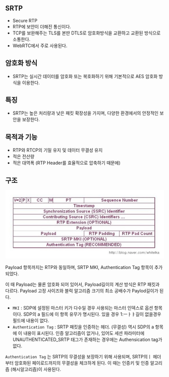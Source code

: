 ## SRTP

- Secure RTP
- RTP에 보안이 더해진 통신이다.
- TCP를 보완해주는 TLS를 본딴 DTLS로 암호화방식을 교환하고 교환된 방식으로 소통한다.
- WebRTC에서 주로 사용된다.



## 암호화 방식

- SRTP는 실시간 데이터를 암호화 또는 복호화하기 위해 기본적으로 AES 암호화 방식을 이용한다.



## 특징

- SRTP는 높은 처리량과 낮은 패킷 확장성을 가지며, 다양한 환경에서의 안정적인 보안을 보장한다.



## 목적과 기능

- RTP와 RTCP의 기밀 유지 및 데이터 무결성 유지
- 적은 전산량
- 적은 대역폭  (RTP Header를 효율적으로 압축하기 때문에)



## 구조

![srtp](./images/srtp.jpg)

Payload 항목까지는 RTP와 동일하며, SRTP MKI, Authentication Tag 항목이 추가되었다.

이 때 Payload는 물론 암호화 되어 있어서, Payload길이의 계산 방식은 RTP 패킷과 다르다. Payload 고정 사이즈와 블럭 알고리즘 크기의 최소 공배수가 Paylod길이가 된다.

- `MKI` : SDP에 설정된 마스터 키가 다수일 경우 사용되는 마스터 인덱스로 옵션 항목이다. SDP의 a 필드에 이 항목 유무가 명시된다. 있을 경우 1:ㅡㅏㅑ길이 없을경우 필드에 내용이 없다.
- `Authentication Tag` : SRTP 패킷을 인증하는 헤더. (무결성) 역시 SDP의 a 항목에 이 내용이 표시된다. 인증 알고리즘이 없거나, 있어도 세션 파라미터에 UNAUTHENTICATED_SRTP 태그가 존재하는 경우에는 Authensication tag가 없다.

`Authentication Tag` 는 SRTP의 무결성을 보장하기 위해 사용되며, SRTP의ㅣ 헤더부터 암호화된 페이로드까지의 무결성을 체크하게 된다. 이 때는 인증키 및 인증 알고리즘 (해시알고리즘)이 사용된다.